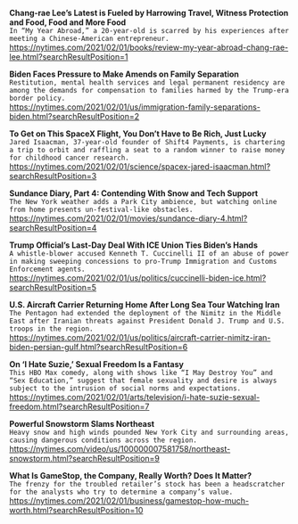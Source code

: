 **Chang-rae Lee’s Latest is Fueled by Harrowing Travel, Witness Protection and Food, Food and More Food**\
`In “My Year Abroad,” a 20-year-old is scarred by his experiences after meeting a Chinese-American entrepreneur.`\
https://nytimes.com/2021/02/01/books/review-my-year-abroad-chang-rae-lee.html?searchResultPosition=1

**Biden Faces Pressure to Make Amends on Family Separation**\
`Restitution, mental health services and legal permanent residency are among the demands for compensation to families harmed by the Trump-era border policy.`\
https://nytimes.com/2021/02/01/us/immigration-family-separations-biden.html?searchResultPosition=2

**To Get on This SpaceX Flight, You Don’t Have to Be Rich, Just Lucky**\
`Jared Isaacman, 37-year-old founder of Shift4 Payments, is chartering a trip to orbit and raffling a seat to a random winner to raise money for childhood cancer research.`\
https://nytimes.com/2021/02/01/science/spacex-jared-isaacman.html?searchResultPosition=3

**Sundance Diary, Part 4: Contending With Snow and Tech Support**\
`The New York weather adds a Park City ambience, but watching online from home presents un-festival-like obstacles.`\
https://nytimes.com/2021/02/01/movies/sundance-diary-4.html?searchResultPosition=4

**Trump Official’s Last-Day Deal With ICE Union Ties Biden’s Hands**\
`A whistle-blower accused Kenneth T. Cuccinelli II of an abuse of power in making sweeping concessions to pro-Trump Immigration and Customs Enforcement agents.`\
https://nytimes.com/2021/02/01/us/politics/cuccinelli-biden-ice.html?searchResultPosition=5

**U.S. Aircraft Carrier Returning Home After Long Sea Tour Watching Iran**\
`The Pentagon had extended the deployment of the Nimitz in the Middle East after Iranian threats against President Donald J. Trump and U.S. troops in the region.`\
https://nytimes.com/2021/02/01/us/politics/aircraft-carrier-nimitz-iran-biden-persian-gulf.html?searchResultPosition=6

**On ‘I Hate Suzie,’ Sexual Freedom Is a Fantasy**\
`This HBO Max comedy, along with shows like “I May Destroy You” and “Sex Education,” suggest that female sexuality and desire is always subject to the intrusion of social norms and expectations.`\
https://nytimes.com/2021/02/01/arts/television/i-hate-suzie-sexual-freedom.html?searchResultPosition=7

**Powerful Snowstorm Slams Northeast**\
`Heavy snow and high winds pounded New York City and surrounding areas, causing dangerous conditions across the region.`\
https://nytimes.com/video/us/100000007581758/northeast-snowstorm.html?searchResultPosition=9

**What Is GameStop, the Company, Really Worth? Does It Matter?**\
`The frenzy for the troubled retailer’s stock has been a headscratcher for the analysts who try to determine a company’s value.`\
https://nytimes.com/2021/02/01/business/gamestop-how-much-worth.html?searchResultPosition=10

